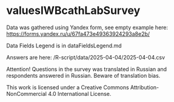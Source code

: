 # valuesIWBcathLabSurvey

Data was gathered using Yandex form, see empty example here: 
https://forms.yandex.ru/u/67fa473e49363924293a8e2b/

Data Fields Legend is in dataFieldsLegend.md

Answers are here: /R-script/data/2025-04-04/2025-04-04.csv

Attention! 
Questions in the survey was translated in Russian and respondents answered in Russian. 
Beware of translation bias.

This work is licensed under a Creative Commons Attribution-NonCommercial 4.0 International License.

